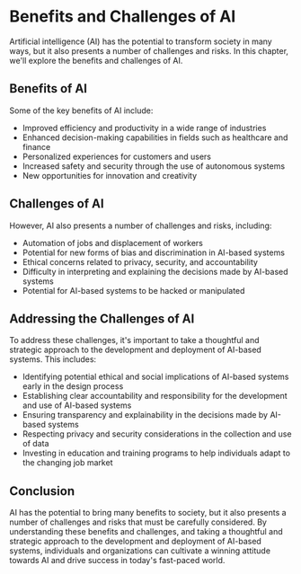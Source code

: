 Benefits and Challenges of AI
====================================================================================

Artificial intelligence (AI) has the potential to transform society in many ways, but it also presents a number of challenges and risks. In this chapter, we'll explore the benefits and challenges of AI.

Benefits of AI
--------------

Some of the key benefits of AI include:

* Improved efficiency and productivity in a wide range of industries
* Enhanced decision-making capabilities in fields such as healthcare and finance
* Personalized experiences for customers and users
* Increased safety and security through the use of autonomous systems
* New opportunities for innovation and creativity

Challenges of AI
----------------

However, AI also presents a number of challenges and risks, including:

* Automation of jobs and displacement of workers
* Potential for new forms of bias and discrimination in AI-based systems
* Ethical concerns related to privacy, security, and accountability
* Difficulty in interpreting and explaining the decisions made by AI-based systems
* Potential for AI-based systems to be hacked or manipulated

Addressing the Challenges of AI
-------------------------------

To address these challenges, it's important to take a thoughtful and strategic approach to the development and deployment of AI-based systems. This includes:

* Identifying potential ethical and social implications of AI-based systems early in the design process
* Establishing clear accountability and responsibility for the development and use of AI-based systems
* Ensuring transparency and explainability in the decisions made by AI-based systems
* Respecting privacy and security considerations in the collection and use of data
* Investing in education and training programs to help individuals adapt to the changing job market

Conclusion
----------

AI has the potential to bring many benefits to society, but it also presents a number of challenges and risks that must be carefully considered. By understanding these benefits and challenges, and taking a thoughtful and strategic approach to the development and deployment of AI-based systems, individuals and organizations can cultivate a winning attitude towards AI and drive success in today's fast-paced world.
